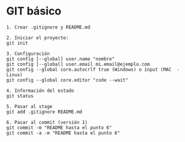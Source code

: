 # GIT básico

    1. Crear .gitignore y README.md

    2. Iniciar el proyecto:
    git init

    3. Configuración
    git config [--global] user.name "nombre"
    git config [--global] user.email mi.email@ejemplo.com
    git config --global core.autocrlf true (Windows) o input (MAC  - Linux)
    git config --global core.editor "code --wait"

    4. Información del estado
    git status

    5. Pasar al stage
    git add .gitignore README.md

    6. Pasar al commit (versión 1)
    git commit -m "README hasta el punto 6"
    git commit -a -m "README hasta el punto 6"
